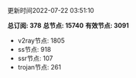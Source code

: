 更新时间2022-07-22 03:51:10

**总订阅: 378**
**总节点: 15740**
**有效节点: 3091**
- v2ray节点: 1805
- ss节点: 918
- ssr节点: 107
- trojan节点: 261
